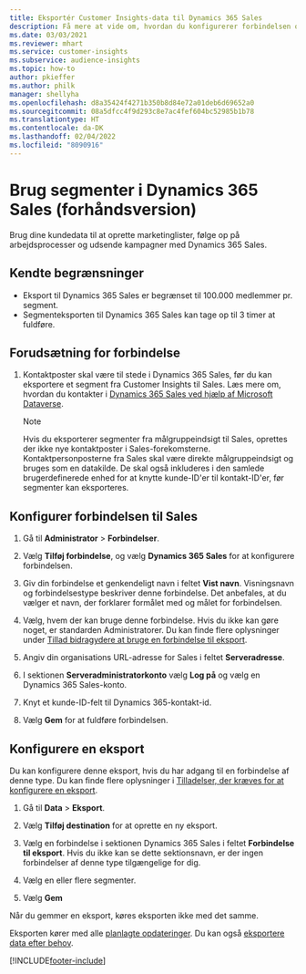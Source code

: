 ```yaml
---
title: Eksportér Customer Insights-data til Dynamics 365 Sales
description: Få mere at vide om, hvordan du konfigurerer forbindelsen og eksporterer til Dynamics 365 Sales.
ms.date: 03/03/2021
ms.reviewer: mhart
ms.service: customer-insights
ms.subservice: audience-insights
ms.topic: how-to
author: pkieffer
ms.author: philk
manager: shellyha
ms.openlocfilehash: d8a35424f4271b350b8d84e72a01deb6d69652a0
ms.sourcegitcommit: 08a5dfcc4f9d293c8e7ac4fef604bc52985b1b78
ms.translationtype: HT
ms.contentlocale: da-DK
ms.lasthandoff: 02/04/2022
ms.locfileid: "8090916"
---
```

# <a name="use-segments-in-dynamics-365-sales-preview"></a>Brug segmenter i Dynamics 365 Sales (forhåndsversion)



Brug dine kundedata til at oprette marketinglister, følge op på arbejdsprocesser og udsende kampagner med Dynamics 365 Sales.

## <a name="known-limitations"></a>Kendte begrænsninger

- Eksport til Dynamics 365 Sales er begrænset til 100.000 medlemmer pr. segment.
- Segmenteksporten til Dynamics 365 Sales kan tage op til 3 timer at fuldføre. 

## <a name="prerequisite-for-connection"></a>Forudsætning for forbindelse

1. Kontaktposter skal være til stede i Dynamics 365 Sales, før du kan eksportere et segment fra Customer Insights til Sales. Læs mere om, hvordan du kontakter i [Dynamics 365 Sales ved hjælp af Microsoft Dataverse](connect-power-query.md).

   > [!NOTE]
   > Hvis du eksporterer segmenter fra målgruppeindsigt til Sales, oprettes der ikke nye kontaktposter i Sales-forekomsterne. Kontaktpersonposterne fra Sales skal være direkte målgruppeindsigt og bruges som en datakilde. De skal også inkluderes i den samlede brugerdefinerede enhed for at knytte kunde-ID'er til kontakt-ID'er, før segmenter kan eksporteres.

## <a name="set-up-the-connection-to-sales"></a>Konfigurer forbindelsen til Sales

1. Gå til **Administrator** > **Forbindelser**.

1. Vælg **Tilføj forbindelse**, og vælg **Dynamics 365 Sales** for at konfigurere forbindelsen.

1. Giv din forbindelse et genkendeligt navn i feltet **Vist navn**. Visningsnavn og forbindelsestype beskriver denne forbindelse. Det anbefales, at du vælger et navn, der forklarer formålet med og målet for forbindelsen.

1. Vælg, hvem der kan bruge denne forbindelse. Hvis du ikke kan gøre noget, er standarden Administratorer. Du kan finde flere oplysninger under [Tillad bidragydere at bruge en forbindelse til eksport](connections.md#allow-contributors-to-use-a-connection-for-exports).

1. Angiv din organisations URL-adresse for Sales i feltet **Serveradresse**.

1. I sektionen **Serveradministratorkonto** vælg **Log på** og vælg en Dynamics 365 Sales-konto.

1. Knyt et kunde-ID-felt til Dynamics 365-kontakt-id.

1. Vælg **Gem** for at fuldføre forbindelsen. 

## <a name="configure-an-export"></a>Konfigurere en eksport

Du kan konfigurere denne eksport, hvis du har adgang til en forbindelse af denne type. Du kan finde flere oplysninger i [Tilladelser, der kræves for at konfigurere en eksport](export-destinations.md#set-up-a-new-export).

1. Gå til **Data** > **Eksport**.

1. Vælg **Tilføj destination** for at oprette en ny eksport.

1. Vælg en forbindelse i sektionen Dynamics 365 Sales i feltet **Forbindelse til eksport**. Hvis du ikke kan se dette sektionsnavn, er der ingen forbindelser af denne type tilgængelige for dig.

1. Vælg en eller flere segmenter.

1. Vælg **Gem**

Når du gemmer en eksport, køres eksporten ikke med det samme.

Eksporten kører med alle [planlagte opdateringer](system.md#schedule-tab). Du kan også [eksportere data efter behov](export-destinations.md#run-exports-on-demand). 

[!INCLUDE[footer-include](../includes/footer-banner.md)]
